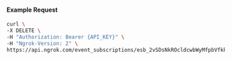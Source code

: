 <!-- Code generated for API Clients. DO NOT EDIT. -->

#### Example Request

```bash
curl \
-X DELETE \
-H "Authorization: Bearer {API_KEY}" \
-H "Ngrok-Version: 2" \
https://api.ngrok.com/event_subscriptions/esb_2vSDsNkROcldcwbWyMfpbVfkksN/sources/ip_policy_updated.v0
```
